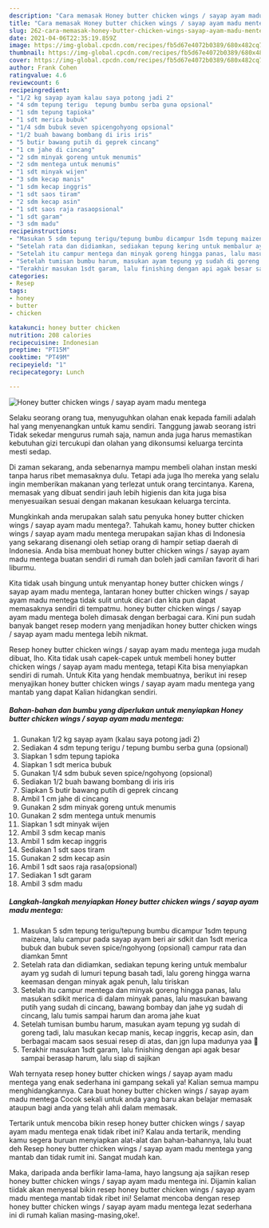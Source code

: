 ```yaml
---
description: "Cara memasak Honey butter chicken wings / sayap ayam madu mentega yang nikmat Untuk Jualan"
title: "Cara memasak Honey butter chicken wings / sayap ayam madu mentega yang nikmat Untuk Jualan"
slug: 262-cara-memasak-honey-butter-chicken-wings-sayap-ayam-madu-mentega-yang-nikmat-untuk-jualan
date: 2021-04-06T22:35:19.859Z
image: https://img-global.cpcdn.com/recipes/fb5d67e4072b0389/680x482cq70/honey-butter-chicken-wings-sayap-ayam-madu-mentega-foto-resep-utama.jpg
thumbnail: https://img-global.cpcdn.com/recipes/fb5d67e4072b0389/680x482cq70/honey-butter-chicken-wings-sayap-ayam-madu-mentega-foto-resep-utama.jpg
cover: https://img-global.cpcdn.com/recipes/fb5d67e4072b0389/680x482cq70/honey-butter-chicken-wings-sayap-ayam-madu-mentega-foto-resep-utama.jpg
author: Frank Cohen
ratingvalue: 4.6
reviewcount: 6
recipeingredient:
- "1/2 kg sayap ayam kalau saya potong jadi 2"
- "4 sdm tepung terigu  tepung bumbu serba guna opsional"
- "1 sdm tepung tapioka"
- "1 sdt merica bubuk"
- "1/4 sdm bubuk seven spicengohyong opsional"
- "1/2 buah bawang bombang di iris iris"
- "5 butir bawang putih di geprek cincang"
- "1 cm jahe di cincang"
- "2 sdm minyak goreng untuk menumis"
- "2 sdm mentega untuk menumis"
- "1 sdt minyak wijen"
- "3 sdm kecap manis"
- "1 sdm kecap inggris"
- "1 sdt saos tiram"
- "2 sdm kecap asin"
- "1 sdt saos raja rasaopsional"
- "1 sdt garam"
- "3 sdm madu"
recipeinstructions:
- "Masukan 5 sdm tepung terigu/tepung bumbu dicampur 1sdm tepung maizena, lalu campur pada sayap ayam beri air sdkit dan 1sdt merica bubuk dan bubuk seven spice/ngohyong (opsional) campur rata dan diamkan 5mnt"
- "Setelah rata dan didiamkan, sediakan tepung kering untuk membalur ayam yg sudah di lumuri tepung basah tadi, lalu goreng hingga warna keemasan dengan minyak agak penuh, lalu tiriskan"
- "Setelah itu campur mentega dan minyak goreng hingga panas, lalu masukan sdikit merica di dalam minyak panas, lalu masukan bawang putih yang sudah di cincang, bawang bombay dan jahe yg sudah di cincang, lalu tumis sampai harum dan aroma jahe kuat"
- "Setelah tumisan bumbu harum, masukan ayam tepung yg sudah di goreng tadi, lalu masukan kecap manis, kecap inggris, kecap asin, dan berbagai macam saos sesuai resep di atas, dan jgn lupa madunya yaa 🤤"
- "Terakhir masukan 1sdt garam, lalu finishing dengan api agak besar sampai berasap harum, lalu siap di sajikan"
categories:
- Resep
tags:
- honey
- butter
- chicken

katakunci: honey butter chicken 
nutrition: 208 calories
recipecuisine: Indonesian
preptime: "PT15M"
cooktime: "PT49M"
recipeyield: "1"
recipecategory: Lunch

---
```



![Honey butter chicken wings / sayap ayam madu mentega](https://img-global.cpcdn.com/recipes/fb5d67e4072b0389/680x482cq70/honey-butter-chicken-wings-sayap-ayam-madu-mentega-foto-resep-utama.jpg)

Selaku seorang orang tua, menyuguhkan olahan enak kepada famili adalah hal yang menyenangkan untuk kamu sendiri. Tanggung jawab seorang istri Tidak sekedar mengurus rumah saja, namun anda juga harus memastikan kebutuhan gizi tercukupi dan olahan yang dikonsumsi keluarga tercinta mesti sedap.

Di zaman  sekarang, anda sebenarnya mampu membeli olahan instan meski tanpa harus ribet memasaknya dulu. Tetapi ada juga lho mereka yang selalu ingin memberikan makanan yang terlezat untuk orang tercintanya. Karena, memasak yang dibuat sendiri jauh lebih higienis dan kita juga bisa menyesuaikan sesuai dengan makanan kesukaan keluarga tercinta. 



Mungkinkah anda merupakan salah satu penyuka honey butter chicken wings / sayap ayam madu mentega?. Tahukah kamu, honey butter chicken wings / sayap ayam madu mentega merupakan sajian khas di Indonesia yang sekarang disenangi oleh setiap orang di hampir setiap daerah di Indonesia. Anda bisa membuat honey butter chicken wings / sayap ayam madu mentega buatan sendiri di rumah dan boleh jadi camilan favorit di hari liburmu.

Kita tidak usah bingung untuk menyantap honey butter chicken wings / sayap ayam madu mentega, lantaran honey butter chicken wings / sayap ayam madu mentega tidak sulit untuk dicari dan kita pun dapat memasaknya sendiri di tempatmu. honey butter chicken wings / sayap ayam madu mentega boleh dimasak dengan berbagai cara. Kini pun sudah banyak banget resep modern yang menjadikan honey butter chicken wings / sayap ayam madu mentega lebih nikmat.

Resep honey butter chicken wings / sayap ayam madu mentega juga mudah dibuat, lho. Kita tidak usah capek-capek untuk membeli honey butter chicken wings / sayap ayam madu mentega, tetapi Kita bisa menyiapkan sendiri di rumah. Untuk Kita yang hendak membuatnya, berikut ini resep menyajikan honey butter chicken wings / sayap ayam madu mentega yang mantab yang dapat Kalian hidangkan sendiri.

<!--inarticleads1-->

##### Bahan-bahan dan bumbu yang diperlukan untuk menyiapkan Honey butter chicken wings / sayap ayam madu mentega:

1. Gunakan 1/2 kg sayap ayam (kalau saya potong jadi 2)
1. Sediakan 4 sdm tepung terigu / tepung bumbu serba guna (opsional)
1. Siapkan 1 sdm tepung tapioka
1. Siapkan 1 sdt merica bubuk
1. Gunakan 1/4 sdm bubuk seven spice/ngohyong (opsional)
1. Sediakan 1/2 buah bawang bombang di iris iris
1. Siapkan 5 butir bawang putih di geprek cincang
1. Ambil 1 cm jahe di cincang
1. Gunakan 2 sdm minyak goreng untuk menumis
1. Gunakan 2 sdm mentega untuk menumis
1. Siapkan 1 sdt minyak wijen
1. Ambil 3 sdm kecap manis
1. Ambil 1 sdm kecap inggris
1. Sediakan 1 sdt saos tiram
1. Gunakan 2 sdm kecap asin
1. Ambil 1 sdt saos raja rasa(opsional)
1. Sediakan 1 sdt garam
1. Ambil 3 sdm madu




<!--inarticleads2-->

##### Langkah-langkah menyiapkan Honey butter chicken wings / sayap ayam madu mentega:

1. Masukan 5 sdm tepung terigu/tepung bumbu dicampur 1sdm tepung maizena, lalu campur pada sayap ayam beri air sdkit dan 1sdt merica bubuk dan bubuk seven spice/ngohyong (opsional) campur rata dan diamkan 5mnt
1. Setelah rata dan didiamkan, sediakan tepung kering untuk membalur ayam yg sudah di lumuri tepung basah tadi, lalu goreng hingga warna keemasan dengan minyak agak penuh, lalu tiriskan
1. Setelah itu campur mentega dan minyak goreng hingga panas, lalu masukan sdikit merica di dalam minyak panas, lalu masukan bawang putih yang sudah di cincang, bawang bombay dan jahe yg sudah di cincang, lalu tumis sampai harum dan aroma jahe kuat
1. Setelah tumisan bumbu harum, masukan ayam tepung yg sudah di goreng tadi, lalu masukan kecap manis, kecap inggris, kecap asin, dan berbagai macam saos sesuai resep di atas, dan jgn lupa madunya yaa 🤤
1. Terakhir masukan 1sdt garam, lalu finishing dengan api agak besar sampai berasap harum, lalu siap di sajikan




Wah ternyata resep honey butter chicken wings / sayap ayam madu mentega yang enak sederhana ini gampang sekali ya! Kalian semua mampu menghidangkannya. Cara buat honey butter chicken wings / sayap ayam madu mentega Cocok sekali untuk anda yang baru akan belajar memasak ataupun bagi anda yang telah ahli dalam memasak.

Tertarik untuk mencoba bikin resep honey butter chicken wings / sayap ayam madu mentega enak tidak ribet ini? Kalau anda tertarik, mending kamu segera buruan menyiapkan alat-alat dan bahan-bahannya, lalu buat deh Resep honey butter chicken wings / sayap ayam madu mentega yang mantab dan tidak rumit ini. Sangat mudah kan. 

Maka, daripada anda berfikir lama-lama, hayo langsung aja sajikan resep honey butter chicken wings / sayap ayam madu mentega ini. Dijamin kalian tiidak akan menyesal bikin resep honey butter chicken wings / sayap ayam madu mentega mantab tidak ribet ini! Selamat mencoba dengan resep honey butter chicken wings / sayap ayam madu mentega lezat sederhana ini di rumah kalian masing-masing,oke!.

